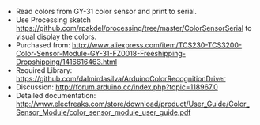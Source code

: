 * Read colors from GY-31 color sensor and print to serial.
* Use Processing sketch https://github.com/rpakdel/processing/tree/master/ColorSensorSerial to visual display the colors.
* Purchased from: http://www.aliexpress.com/item/TCS230-TCS3200-Color-Sensor-Module-GY-31-FZ0018-Freeshipping-Dropshipping/1416616463.html
* Required Library: https://github.com/dalmirdasilva/ArduinoColorRecognitionDriver
* Discussion: http://forum.arduino.cc/index.php?topic=118967.0
* Detailed documentation: http://www.elecfreaks.com/store/download/product/User_Guide/Color_Sensor_Module/color_sensor_module_user_guide.pdf
